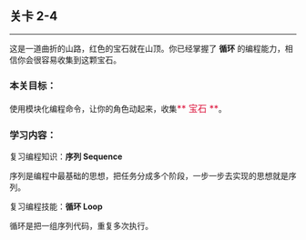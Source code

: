 ## 关卡 2-4

------
这是一道曲折的山路，红色的宝石就在山顶。你已经掌握了 **循环** 的编程能力，相信你会很容易收集到这颗宝石。

### 本关目标：
使用模块化编程命令，让你的角色动起来，收集<font color=#DC143C size=3>** 宝石 **</font>。

### 学习内容：
复习编程知识：**序列 Sequence**

序列是编程中最基础的思想，把任务分成多个阶段，一步一步去实现的思想就是序列。

复习编程技能：**循环 Loop**

循环是把一组序列代码，重复多次执行。
